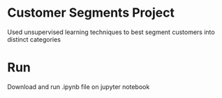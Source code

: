 # Customer Segments Project
Used unsupervised learning techniques to best segment customers into distinct categories
# Run
Download and run .ipynb file on jupyter notebook
